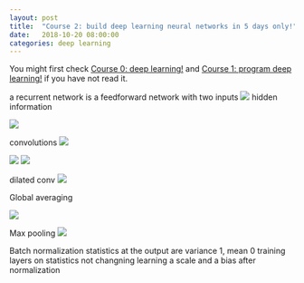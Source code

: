 ```yaml
---
layout: post
title:  "Course 2: build deep learning neural networks in 5 days only!"
date:   2018-10-20 08:00:00
categories: deep learning
---
```


You might first check [Course 0: deep learning!](http://christopher5106.github.io/deep/learning/2018/10/20/course-zero-deep-learning.html) and [Course 1: program deep learning!](http://christopher5106.github.io/deep/learning/2018/10/20/course-one-programming-deep-learning.html) if you have not read it.


a recurrent network is a feedforward network with two inputs
<img src="{{ site.url }}/img/deeplearningcourse/DL20.png">
hidden information


<img src="{{ site.url }}/img/deeplearningcourse/DL21.png">


convolutions
<img src="{{ site.url }}/img/deeplearningcourse/DL24.png">

<img src="{{ site.url }}/img/deeplearningcourse/DL25.png">

<img src="{{ site.url }}/img/deeplearningcourse/DL26.png">

dilated conv
<img src="{{ site.url }}/img/deeplearningcourse/DL29.png">

Global averaging

<img src="{{ site.url }}/img/deeplearningcourse/DL27.png">


Max pooling
<img src="{{ site.url }}/img/deeplearningcourse/DL28.png">


Batch normalization
statistics at the output are
variance 1, mean 0
training layers on statistics not changning
learning a scale and a bias after normalization
